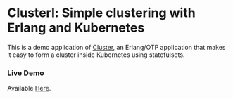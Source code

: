 # Clusterl: Simple clustering with Erlang and Kubernetes

This is a demo application of [Cluster]([https://github.com/pedro-gutierrez/cluster), an 
Erlang/OTP application that makes it easy to form a cluster inside Kubernetes
using statefulsets.


### Live Demo

Available [Here](http://cluster-pedro-gutierrez.cloud.okteto.net).

